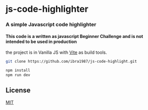 # js-code-highlighter

### A simple Javascript code highlighter

#### This code is a written as javascript Beginner Challenge and is not intended to be used in production

the project is in Vanilla JS with [Vite](https://vitejs.dev/) as build tools.

```bash
git clone https://github.com/ibra1987/js-code-highlight.git

npm install
npm run dev
```

## License

[MIT](https://choosealicense.com/licenses/mit/)
